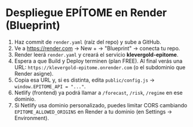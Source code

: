 # Despliegue EPÍTOME en Render (Blueprint)

1) Haz commit de `render.yaml` (raíz del repo) y sube a GitHub.
2) Ve a https://render.com → New + → "Blueprint" → conecta tu repo.
3) Render leerá `render.yaml` y creará el servicio **klevergold-epitome**.
4) Espera a que Build y Deploy terminen (plan FREE). Al final verás una URL:
   `https://klevergold-epitome.onrender.com` (o el subdominio que Render asigne).
5) Copia esa URL y, si es distinta, edita `public/config.js` → `window.EPITOME_API = "..."`.
6) Netlify (frontend) ya podrá llamar a `/forecast`, `/risk`, `/regime` en ese dominio.
7) Si Netlify usa dominio personalizado, puedes limitar CORS cambiando
   `EPITOME_ALLOWED_ORIGINS` en Render a tu dominio (en Settings → Environment).
